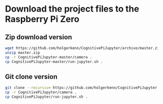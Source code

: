 # Download the project files to the Raspberry Pi Zero

## Zip download version 

```bash
wget https://github.com/holgerkenn/CognitivePiJupyter/archive/master.zip
unzip master.zip
cp -r CognitivePiJupyter-master/camera .
cp CognitivePiJupyter-master/run-jupyter.sh .
```

## Git clone version

```bash
git clone --recursive https://github.com/holgerkenn/CognitivePiJupyter.git
cp -r CognitivePiJupyter/camera .
cp CognitivePiJupyter/run-jupyter.sh .
```


